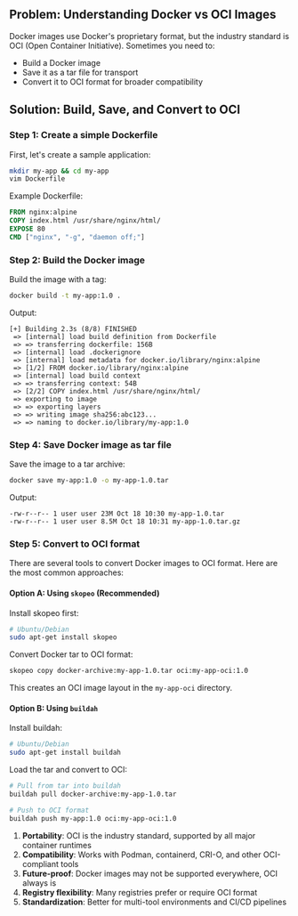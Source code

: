 ## Problem: Understanding Docker vs OCI Images

Docker images use Docker's proprietary format, but the industry standard is OCI (Open Container Initiative). Sometimes you need to:

- Build a Docker image
- Save it as a tar file for transport
- Convert it to OCI format for broader compatibility

## Solution: Build, Save, and Convert to OCI

### Step 1: Create a simple Dockerfile

First, let's create a sample application:

```bash
mkdir my-app && cd my-app
vim Dockerfile
```

Example Dockerfile:

```dockerfile
FROM nginx:alpine
COPY index.html /usr/share/nginx/html/
EXPOSE 80
CMD ["nginx", "-g", "daemon off;"]
```

### Step 2: Build the Docker image

Build the image with a tag:

```bash
docker build -t my-app:1.0 .
```

Output:

```
[+] Building 2.3s (8/8) FINISHED
 => [internal] load build definition from Dockerfile
 => => transferring dockerfile: 156B
 => [internal] load .dockerignore
 => [internal] load metadata for docker.io/library/nginx:alpine
 => [1/2] FROM docker.io/library/nginx:alpine
 => [internal] load build context
 => => transferring context: 54B
 => [2/2] COPY index.html /usr/share/nginx/html/
 => exporting to image
 => => exporting layers
 => => writing image sha256:abc123...
 => => naming to docker.io/library/my-app:1.0
```

### Step 4: Save Docker image as tar file

Save the image to a tar archive:

```bash
docker save my-app:1.0 -o my-app-1.0.tar
```

Output:

```
-rw-r--r-- 1 user user 23M Oct 18 10:30 my-app-1.0.tar
-rw-r--r-- 1 user user 8.5M Oct 18 10:31 my-app-1.0.tar.gz
```

### Step 5: Convert to OCI format

There are several tools to convert Docker images to OCI format. Here are the most common approaches:

#### Option A: Using `skopeo` (Recommended)

Install skopeo first:

```bash
# Ubuntu/Debian
sudo apt-get install skopeo
```

Convert Docker tar to OCI format:

```bash
skopeo copy docker-archive:my-app-1.0.tar oci:my-app-oci:1.0
```

This creates an OCI image layout in the `my-app-oci` directory.
#### Option B: Using `buildah`

Install buildah:

```bash
# Ubuntu/Debian
sudo apt-get install buildah
```

Load the tar and convert to OCI:

```bash
# Pull from tar into buildah
buildah pull docker-archive:my-app-1.0.tar

# Push to OCI format
buildah push my-app:1.0 oci:my-app-oci:1.0
```


1. **Portability**: OCI is the industry standard, supported by all major container runtimes
2. **Compatibility**: Works with Podman, containerd, CRI-O, and other OCI-compliant tools
3. **Future-proof**: Docker images may not be supported everywhere, OCI always is
4. **Registry flexibility**: Many registries prefer or require OCI format
5. **Standardization**: Better for multi-tool environments and CI/CD pipelines